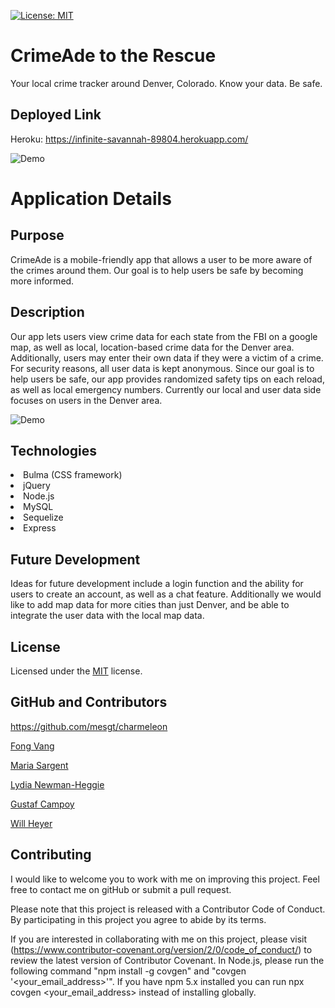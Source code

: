 [![License: MIT](https://img.shields.io/badge/License-MIT-yellow.svg)](https://opensource.org/licenses/MIT)

# CrimeAde to the Rescue

Your local crime tracker around Denver, Colorado. Know your data. Be safe.

## Deployed Link

Heroku: https://infinite-savannah-89804.herokuapp.com/

![Demo](./public/images/demo1.gif)

# Application Details

## Purpose

CrimeAde is a mobile-friendly app that allows a user to be more aware of the crimes around them. Our goal is to help users be safe by becoming more informed. 

## Description

Our app lets users view crime data for each state from the FBI on a google map, as well as local, location-based crime data for the Denver area. Additionally, users may enter their own data if they were a victim of a crime. For security reasons, all user data is kept anonymous. Since our goal is to help users be safe, our app provides randomized safety tips on each reload, as well as local emergency numbers. Currently our local and user data side focuses on users in the Denver area. 

![Demo](./public/images/gif2.gif)


## Technologies

<li>Bulma (CSS framework)
<li>jQuery 
<li>Node.js
<li>MySQL
<li>Sequelize
<li>Express


## Future Development

Ideas for future development include a login function and the ability for users to create an account, as well as a chat feature. Additionally we would like to add map data for more cities than just Denver, and be able to integrate the user data with the local map data. 

## License

Licensed under the [MIT](https://opensource.org/licenses/MIT) license.

## GitHub and Contributors

https://github.com/mesgt/charmeleon
 
[Fong Vang](https://github.com/fongvang09)

[Maria Sargent](https://github.com/mesgt)

[Lydia Newman-Heggie](https://github.com/lnewmanheggie)

[Gustaf Campoy](https://github.com/Gustaf-987)

[Will Heyer](https://github.com/WillHeyer)


## Contributing

I would like to welcome you to work with me on improving this project. Feel free to contact me on gitHub or submit a pull request.

Please note that this project is released with a Contributor Code of Conduct. 
By participating in this project you agree to abide by its terms. 

If you are interested in collaborating with me on this project, please visit (https://www.contributor-covenant.org/version/2/0/code_of_conduct/) to review the latest version of Contributor Covenant. In Node.js, please run the following command "npm install -g covgen" and "covgen '<your_email_address>'". If you have npm 5.x installed you can run npx covgen <your_email_address> instead of installing globally.

